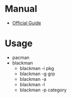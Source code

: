 # Manual

- [Official Guide](https://www.blackarch.org/guide.html)

# Usage

- pacman
- blackman
  - blackman -i pkg
  - blackman -g grp
  - blackman -a
  - blackman -l
  - blackman -p category